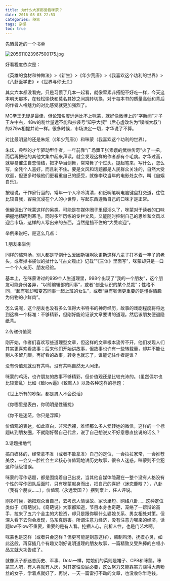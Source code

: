 ```yaml
---
title: 为什么大家都爱看咪蒙？
date: 2016-08-03 22:53
categories: 随笔
tags: 杂感
toc: true
---
```

先晒最近的一个书单

![205611023967500175.jpg](http://upload-images.jianshu.io/upload_images/29336-cab986ab1ba8301e.jpg?imageMogr2/auto-orient/strip%7CimageView2/2/w/1240)

好看程度依次是：

《英雄的食材和神做法》>《新生》>《年少荒唐》>《我喜欢这个功利的世界》>《八卦医学史》>《世界与你无关》

其实六本都没看完，只是习惯了几本一起看，就像荤素非搭配不好吃一样，今天这本明天那本，在轻松愉快和莫名其妙之间跳转切换，对于每本书的质量高低和背后的作者人格魅力的对比感受就更加强烈了。

MC拳王无疑是最佳，但论知名度远远比不上咪蒙，就好像微博上的“字新闻”才子王左中右，48w的粉丝量远不能和抄袭号“知乎大叔”（后心虚改名为“噗嗤大叔”）的379w相提并论一样。很多时候，市场决定一切，才华说了不算。

对比最明显的还是朱炫（《年少荒唐》）和咪蒙（我喜欢这个功利的世界）。

朱炫，典型的才华驱动型作者，一年前靠“广场舞王张素娥的武林传奇”火了一把。而后再把他的其他文集中起来拜读，就会发现这样的作者都有个毛病。才华过高，就容易催生自恋情结，把才华当剑舞，常常舞了个过头。提起笔来，写什么，怎么写，全凭个人喜好，而且刹不住。要是文风和话题都是人民群众关注的，自然大受欢迎，但更多时候他们更看重自己的感受，就像李玟当年的电影处女作，叫《自娱自乐》。

按理说，干作家行当的，常年一个人冷冷清清，和纸啊笔啊电脑键盘打交道，往往比较自我，容易沉浸在个人的小世界，写起东西遵循自己的口味才是正常。

但偏偏出了咪蒙这样的另类。可能是在媒体圈子里侵淫久了，咪蒙对于读者的口味把握地精确到寒毛，同时多年历练的专栏文风，又能随时控制自己的思维和文风以迎合市场，这样的人写出来的东西，当然是挡不住的“大受欢迎”。

举例来说吧，是这么几点：

1.朋友来举例

同样的熬鸡汤，别人都是举例什么爱因斯坦啊狄更斯这样八辈子打不着一竿子的老头，或者掉书袋似的扯什么“《古文观止》记载”“《三体》里面写”，咪蒙却只是一口一个个人亲历、朋友经验。

基本上，在咪蒙讲过的999个人生道理里，998个出现了“我的一个朋友”，这个朋友可能身份各异，“以前编辑部的同事”，或者“创业认识的某个总裁”；性格不同，“超有钱却和变态同事一起上班的女生”，或者“巨有钱但更重要的是懂得情趣为何物的小鲜肉”。

怎么说呢，这个朋友也没有多么值得大书特书的神奇经历，故事的戏剧程度将将达到这样一个标准：不够精彩，但刚好能论证该文章要讲的道理。然后该朋友便退隐纸背。

2.传递价值观

刚开始，作者们喜欢写些道理型文章，但这样的文章根本流传不开，他们发现人们其实更喜欢看故事；后来他们开始讲故事，但故事也许有一些转载量，却并不能让别人多留几眼。再好看的故事，转身也就忘了，谁能记住作者是谁？

没有价值观就没有共鸣，没有共鸣自然无人问津。

咪蒙的鸡汤，也许朋友的故事不够精彩，但价值观还是比较充沛的。（虽然偶尔也比较紊乱）比如《致low逼》《致贱人》以及各种这样的标题：

《世上所有的吵架，都是男人不会说话》

《你哪里是表白，你明明是性骚扰》

《你不是迷茫，你只是浮躁》

价值观的表达，如此直白，非常赤裸，难怪那么多人爱转她的微信，这样的一个标题转到朋友圈，不就刚好替自己代言，说了自己想说又不好意思直接说的话么？

3.话题接地气

搞自媒体的，经常拿不准（或者不敢拿准）自己的定位，一会拉拉家常，一会推荐美妆，一会又一脸社会主义核心价值观地讲历史故事，很令人迷惑。咪蒙则不会犯这种低级错误。

咪蒙的写作话题，都是围绕着自己出发，当其他自媒体隐藏在一整个没有人格没有个性的写作团队后面时，只有咪蒙献身而出，把自己的喜好（迷恋鹿晗？），八卦（我有个朋友……），价值观（永远爱国？）摆到案上，任人评说。

刚多时候，她把观众当自己，去考虑人情世故、家长里短、网络八卦……这种定位类似于《奇葩说》。《奇葩说》大家都知道，节目本身也奇葩，笼络了一帮辩论高手，拉来了五六个金主的大投资，却只是跟你聊什么婆媳关系、男女相处对策。但深入看下去你会发现，马东真厉害。所谓注意力经济，没有注意力哪来的经济，话题low不low不重要，重要的是有人看。挖掘人心，剖析人性，也是门艺术啊。

咪蒙也是这样（或者只会这样？但更可能是刻意这样），熬制鸡汤，抚摸心灵，如此这般，再穿插几个有趣又刚好说明道理的朋友故事，一篇精致又受热捧的白领小品文就大功告成了。

就像汉子都迷恋历史、军事、Dota一样，姑娘们的菜则是裙子、CPB和咪蒙。咪蒙其人吧，有人喜就有人厌，对其定性没屁必要，这么努力又能靠实力赚得大票粉丝的女子，学着点就好了，再说，一天一篇雷打不动的文章，也没收你半毛钱。
